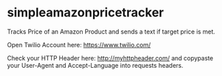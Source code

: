 # simpleamazonpricetracker
Tracks Price of an Amazon Product and sends a text if target price is met.


Open Twilio Account here: https://www.twilio.com/


Check your HTTP Header here: http://myhttpheader.com/ and copypaste your User-Agent and Accept-Language into requests headers.

